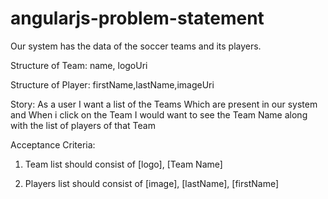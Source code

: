 angularjs-problem-statement
===========================

Our system has the data of the soccer teams and its players.

Structure of Team: name, logoUri

Structure of Player: firstName,lastName,imageUri

Story: As a user I want a list of the Teams Which are present in our system and When i click on the Team I would want to see the Team Name along with the list of players of that Team

Acceptance Criteria:

1. Team list should consist of [logo], [Team Name]

2. Players list should consist of [image], [lastName], [firstName]
